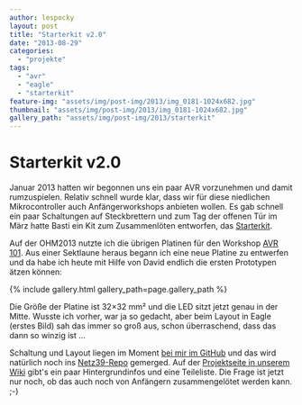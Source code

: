 ```yaml
---
author: lespocky
layout: post
title: "Starterkit v2.0"
date: "2013-08-29"
categories: 
  - "projekte"
tags: 
  - "avr"
  - "eagle"
  - "starterkit"
feature-img: "assets/img/post-img/2013/img_0181-1024x682.jpg"
thumbnail: "assets/img/post-img/2013/img_0181-1024x682.jpg"
gallery_path: "assets/img/post-img/2013/starterkit"
---
```


# Starterkit v2.0

Januar 2013 hatten wir begonnen uns ein paar AVR vorzunehmen und damit rumzuspielen. Relativ schnell wurde klar, dass wir für diese niedlichen Mikrocontroller auch Anfängerworkshops anbieten wollen. Es gab schnell ein paar Schaltungen auf Steckbrettern und zum Tag der offenen Tür im März hatte Basti ein Kit zum Zusammenlöten entworfen, das [Starterkit](http://www.netz39.de/projekte/starterkit/ "Starterkit").

Auf der OHM2013 nutzte ich die übrigen Platinen für den Workshop [AVR 101](https://program.ohm2013.org/event/242.html "AVR 101"). Aus einer Sektlaune heraus begann ich eine neue Platine zu entwerfen und da habe ich heute mit Hilfe von David endlich die ersten Prototypen ätzen können:

{% include gallery.html gallery_path=page.gallery_path %}

Die Größe der Platine ist 32×32 mm² und die LED sitzt jetzt genau in der Mitte. Wusste ich vorher, war ja so gedacht, aber beim Layout in Eagle (erstes Bild) sah das immer so groß aus, schon überraschend, dass das dann so winzig ist …

Schaltung und Layout liegen im Moment [bei mir im GitHub](https://github.com/LeSpocky/netz39-avr_starterkit) und das wird natürlich noch ins [Netz39-Repo](https://github.com/netz39/blinkedings_starterkit) gemerged. Auf der [Projektseite in unserem Wiki](httpss://wiki.netz39.de/projects:2013:avr_starterkit#v2 "Starterkit zum Zusammenlöten") gibt's ein paar Hintergrundinfos und eine Teileliste. Die Frage ist jetzt nur noch, ob das auch noch von Anfängern zusammengelötet werden kann. ;-)
